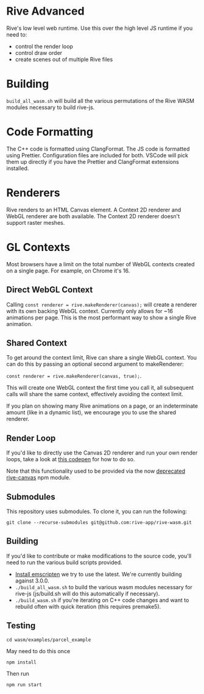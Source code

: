 # Rive Advanced

Rive's low level web runtime. Use this over the high level JS runtime if you need to:

- control the render loop
- control draw order
- create scenes out of multiple Rive files

# Building

`build_all_wasm.sh` will build all the various permutations of the Rive WASM modules necessary to build rive-js.

# Code Formatting

The C++ code is formatted using ClangFormat. The JS code is formatted using Prettier. Configuration files are included for both. VSCode will pick them up directly if you have the Prettier and ClangFormat extensions installed.

# Renderers

Rive renders to an HTML Canvas element. A Context 2D renderer and WebGL renderer are both available. The Context 2D renderer doesn't support raster meshes.

# GL Contexts

Most browsers have a limit on the total number of WebGL contexts created on a single page. For example, on Chrome it's 16.

## Direct WebGL Context

Calling `const renderer = rive.makeRenderer(canvas);` will create a renderer with its own backing WebGL context. Currently only allows for ~16 animations per page. This is the most performant way to show a single Rive animation.

## Shared Context

To get around the context limit, Rive can share a single WebGL context. You can do this by passing an optional second argument to makeRenderer:

`const renderer = rive.makeRenderer(canvas, true);`.

This will create one WebGL context the first time you call it, all subsequent calls will share the same context, effectively avoiding the context limit.

If you plan on showing many Rive animations on a page, or an indeterminate amount (like in a dynamic list), we encourage you to use the shared renderer.

## Render Loop

If you'd like to directly use the Canvas 2D renderer and run your own render loops, take a look at [this codepen](https://codepen.io/cirrus82/pen/eYvqWVq) for how to do so.

Note that this functionality used to be provided via the now [deprecated rive-canvas](https://www.npmjs.com/package/rive-canvas) npm module.

## Submodules

This repository uses submodules. To clone it, you can run the following:

`git clone --recurse-submodules git@github.com:rive-app/rive-wasm.git`

## Building

If you'd like to contribute or make modifications to the source code, you'll need to run the various build scripts provided.

- [Install emscripten](https://emscripten.org/docs/getting_started/downloads.html) we try to use the latest. We're currently building against 3.0.0.
- `./build_all_wasm.sh` to build the various wasm modules necessary for rive-js (js/build.sh will do this automatically if necessary).
- `./build_wasm.sh` if you're iterating on C++ code changes and want to rebuild often with quick iteration (this requires premake5).

## Testing

```
cd wasm/examples/parcel_example
```

May need to do this once

```
npm install
```

Then run

```
npm run start
```
